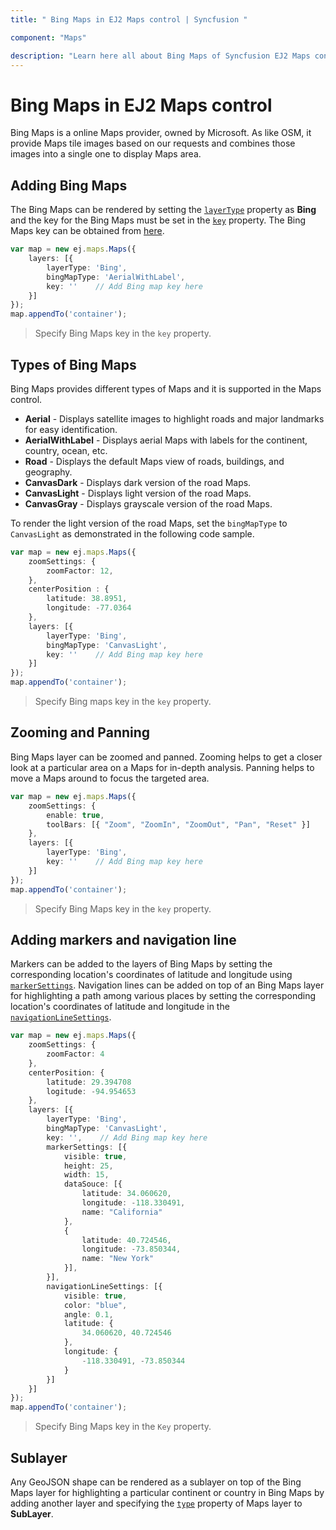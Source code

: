 ```yaml
---
title: " Bing Maps in EJ2 Maps control | Syncfusion "

component: "Maps"

description: "Learn here all about Bing Maps of Syncfusion EJ2 Maps control and more."
---
```


# Bing Maps in EJ2 Maps control

Bing Maps is a online Maps provider, owned by Microsoft. As like OSM, it provide Maps tile images based on our requests and combines those images into a single one to display Maps area.

## Adding Bing Maps

The Bing Maps can be rendered by setting the [`layerType`](../api/maps/layerSettingsModel/#layertype) property as **Bing** and the key for the Bing Maps must be set in the [`key`](../api/maps/layerSettingsModel/#key) property. The Bing Maps key can be obtained from [here](https://www.microsoft.com/en-us/maps/create-a-bing-maps-key).

```typescript
var map = new ej.maps.Maps({
    layers: [{
        layerType: 'Bing',
        bingMapType: 'AerialWithLabel',
        key: ''    // Add Bing map key here
    }]
});
map.appendTo('container');
```

>Specify Bing Maps key in the `key` property.

## Types of Bing Maps

Bing Maps provides different types of Maps and it is supported in the Maps control.

* **Aerial** - Displays satellite images to highlight roads and major landmarks for easy identification.
* **AerialWithLabel** - Displays aerial Maps with labels for the continent, country, ocean, etc.
* **Road** - Displays the default Maps view of roads, buildings, and geography.
* **CanvasDark** - Displays dark version of the road Maps.
* **CanvasLight** - Displays light version of the road Maps.
* **CanvasGray** - Displays grayscale version of the road Maps.

To render the light version of the road Maps, set the `bingMapType` to `CanvasLight` as demonstrated in the following code sample.

```typescript
var map = new ej.maps.Maps({
    zoomSettings: {
        zoomFactor: 12,
    },
    centerPosition : {
        latitude: 38.8951,
        longitude: -77.0364
    },
    layers: [{
        layerType: 'Bing',
        bingMapType: 'CanvasLight',
        key: ''    // Add Bing map key here
    }]
});
map.appendTo('container');
```

>Specify Bing maps key in the `key` property.

## Zooming and Panning

Bing Maps layer can be zoomed and panned. Zooming helps to get a closer look at a particular area on a Maps for in-depth analysis. Panning helps to move a Maps around to focus the targeted area.

```typescript
var map = new ej.maps.Maps({
    zoomSettings: {
        enable: true,
        toolBars: [{ "Zoom", "ZoomIn", "ZoomOut", "Pan", "Reset" }]
    },
    layers: [{
        layerType: 'Bing',
        key: ''    // Add Bing map key here
    }]
});
map.appendTo('container');
```

>Specify Bing Maps key in the `key` property.

## Adding markers and navigation line

Markers can be added to the layers of Bing Maps by setting the corresponding location's coordinates of latitude and longitude using [`markerSettings`](../api/maps/layerSettingsModel/#markersettings). Navigation lines can be added on top of an Bing Maps layer for highlighting a path among various places by setting the corresponding location's coordinates of latitude and longitude in the [`navigationLineSettings`](../api/maps/layerSettingsModel/#navigationlinesettings).

```typescript
var map = new ej.maps.Maps({
    zoomSettings: {
        zoomFactor: 4
    },
    centerPosition: {
        latitude: 29.394708
        logitude: -94.954653
    },
    layers: [{
        layerType: 'Bing',
        bingMapType: 'CanvasLight',
        key: '',    // Add Bing map key here
        markerSettings: [{
            visible: true,
            height: 25,
            width: 15,
            dataSouce: [{
                latitude: 34.060620,
                longitude: -118.330491,
                name: "California"
            },
            {
                latitude: 40.724546,
                longitude: -73.850344,
                name: "New York"
            }],
        }],
        navigationLineSettings: [{
            visible: true,
            color: "blue",
            angle: 0.1,
            latitude: {
                34.060620, 40.724546
            },
            longitude: {
                -118.330491, -73.850344
            }
        }]
    }]
});
map.appendTo('container');
```

>Specify Bing Maps key in the `Key` property.

## Sublayer

Any GeoJSON shape can be rendered as a sublayer on top of the Bing Maps layer for highlighting a particular continent or country in Bing Maps by adding another layer and specifying the [`type`](../api/maps/layerSettingsModel/#type) property of Maps layer to **SubLayer**.
